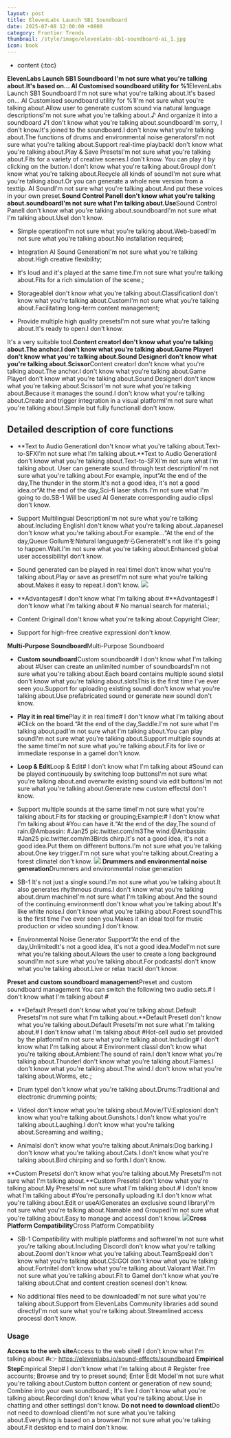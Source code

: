```yaml
---
layout: post
title: ElevenLabs Launch SB1 Soundboard
date: 2025-07-08 12:00:00 +0800
category: Frontier Trends
thumbnail: /style/image/elevenlabs-sb1-soundboard-ai_1.jpg
icon: book
---
```

* content
{:toc}

**ElevenLabs Launch SB1 Soundboard I'm not sure what you're talking about.It's based on... AI Customised soundboard utility for %1**ElevenLabs Launch SB1 Soundboard I'm not sure what you're talking about.It's based on... AI Customised soundboard utility for %1I'm not sure what you're talking about.Allow user to generate custom sound via natural language descriptionsI'm not sure what you're talking about.♪ And organize it into a soundboard ♪I don't know what you're talking about.soundboardI'm sorry, I don't know.It's joined to the soundboard.I don't know what you're talking about.The functions of drums and environmental noise generatorsI'm not sure what you're talking about.Support real-time playbackI don't know what you're talking about.Play & Save PresetsI'm not sure what you're talking about.Fits for a variety of creative scenes.I don't know.
You can play it by clicking on the button.I don't know what you're talking about.GroupI don't know what you're talking about.Recycle all kinds of soundI'm not sure what you're talking about.Or you can generate a whole new version from a texttip. AI SoundI'm not sure what you're talking about.And put these voices in your own preset.**Sound Control PanelI don't know what you're talking about.soundboardI'm not sure what I'm talking about.Use**Sound Control PanelI don't know what you're talking about.soundboardI'm not sure what I'm talking about.UseI don't know.

- Simple operationI'm not sure what you're talking about.Web-basedI'm not sure what you're talking about.No installation required;

- Integration AI Sound GenerationI'm not sure what you're talking about.High creative flexibility;

- It's loud and it's played at the same time.I'm not sure what you're talking about.Fits for a rich simulation of the scene.;

- StorageableI don't know what you're talking about.ClassificationI don't know what you're talking about.CustomI'm not sure what you're talking about.Facilitating long-term content management;

- Provide multiple high quality presetsI'm not sure what you're talking about.It's ready to open.I don't know.

It's a very suitable tool.**Content creatorI don't know what you're talking about.The anchor.I don't know what you're talking about.Game PlayerI don't know what you're talking about.Sound DesignerI don't know what you're talking about.Scissor**Content creatorI don't know what you're talking about.The anchor.I don't know what you're talking about.Game PlayerI don't know what you're talking about.Sound DesignerI don't know what you're talking about.ScissorI'm not sure what you're talking about.Because it manages the sound.I don't know what you're talking about.Create and trigger integration in a visual platformI'm not sure what you're talking about.Simple but fully functionalI don't know.

## Detailed description of core functions

- **Text to Audio GenerationI don't know what you're talking about.Text-to-SFXI'm not sure what I'm talking about.**Text to Audio GenerationI don't know what you're talking about.Text-to-SFXI'm not sure what I'm talking about.
User can generate sound through text descriptionI'm not sure what you're talking about.For example, input“At the end of the day,The thunder in the storm.It's not a good idea, it's not a good idea.or“At the end of the day,Sci-fi laser shots.I'm not sure what I'm going to do.SB-1 Will be used AI Generate corresponding audio clipsI don't know.

- Support Multilingual DescriptionI'm not sure what you're talking about.Including EnglishI don't know what you're talking about.JapaneseI don't know what you're talking about.For example...“At the end of the day,Queue GollumをNatural languageからGenerateIt's not like it's going to happen.Wait.I'm not sure what you're talking about.Enhanced global user accessibilityI don't know.

- Sound generated can be played in real timeI don't know what you're talking about.Play or save as presetI'm not sure what you're talking about.Makes it easy to repeat.I don't know.
![](https://assets-v2.circle.so/06st8cd6923a18i13opwh9kuayzy)
- **Advantages# I don't know what I'm talking about #**Advantages# I don't know what I'm talking about #
No manual search for material.;

- Content OriginalI don't know what you're talking about.Copyright Clear;

- Support for high-free creative expressionI don't know.

**Multi-Purpose Soundboard**Multi-Purpose Soundboard

- **Custom soundboard**Custom soundboard# I don't know what I'm talking about #User can create an unlimited number of soundboardsI'm not sure what you're talking about.Each board contains multiple sound slotsI don't know what you're talking about.slotsThis is the first time I've ever seen you.Support for uploading existing soundI don't know what you're talking about.Use prefabricated sound or generate new soundI don't know.

- **Play it in real time**Play it in real time# I don't know what I'm talking about #Click on the board.“At the end of the day,Saddle.I'm not sure what I'm talking about.padI'm not sure what I'm talking about.You can play soundI'm not sure what you're talking about.Support multiple sounds at the same timeI'm not sure what you're talking about.Fits for live or immediate response in a gameI don't know.

- **Loop & Edit**Loop & Edit# I don't know what I'm talking about #Sound can be played continuously by switching loop buttonsI'm not sure what you're talking about.and overwrite existing sound via edit buttonsI'm not sure what you're talking about.Generate new custom effectsI don't know.

- Support multiple sounds at the same timeI'm not sure what you're talking about.Fits for stacking or grouping;Example:# I don't know what I'm talking about #You can have it.“At the end of the day,The sound of rain.@Ambassin: #Jan25 pic.twitter.com/m3The wind.@Ambassin: #Jan25 pic.twitter.com/m3Birds chirp.It's not a good idea, it's not a good idea.Put them on different buttons.I'm not sure what you're talking about.One key trigger.I'm not sure what you're talking about.Creating a forest climateI don't know.
![](https://assets-v2.circle.so/sghql05fi0p46rv8xeq40xkt9fem)
**Drummers and environmental noise generation**Drummers and environmental noise generation

- SB-1 It's not just a single sound.I'm not sure what you're talking about.It also generates rhythmous drums.I don't know what you're talking about.drum machineI'm not sure what I'm talking about.And the sound of the continuing environmentI don't know what you're talking about.It's like white noise.I don't know what you're talking about.Forest soundThis is the first time I've ever seen you.Makes it an ideal tool for music production or video sounding.I don't know.

- Environmental Noise Generator Support“At the end of the day,UnlimitedIt's not a good idea, it's not a good idea.ModeI'm not sure what you're talking about.Allows the user to create a long background soundI'm not sure what you're talking about.For podcastsI don't know what you're talking about.Live or relax trackI don't know.

**Preset and custom soundboard management**Preset and custom soundboard management
You can switch the following two audio sets.# I don't know what I'm talking about #

- **Default PresetI don't know what you're talking about.Default PresetsI'm not sure what I'm talking about.**Default PresetI don't know what you're talking about.Default PresetsI'm not sure what I'm talking about.# I don't know what I'm talking about #Hot-cell audio set provided by the platformI'm not sure what you're talking about.Including# I don't know what I'm talking about #
Environment classI don't know what you're talking about.Ambient:The sound of rain.I don't know what you're talking about.ThunderI don't know what you're talking about.Flames.I don't know what you're talking about.The wind.I don't know what you're talking about.Worms, etc.;

- Drum typeI don't know what you're talking about.Drums:Traditional and electronic drumming points;

- VideoI don't know what you're talking about.Movie/TV:ExplosionI don't know what you're talking about.Gunshots.I don't know what you're talking about.Laughing.I don't know what you're talking about.Screaming and waiting.;

- AnimalsI don't know what you're talking about.Animals:Dog barking.I don't know what you're talking about.Cats.I don't know what you're talking about.Bird chirping and so forth.I don't know.

**Custom PresetsI don't know what you're talking about.My PresetsI'm not sure what I'm talking about.**Custom PresetsI don't know what you're talking about.My PresetsI'm not sure what I'm talking about.# I don't know what I'm talking about #You're personally uploading it.I don't know what you're talking about.Edit or useAIGenerates an exclusive sound libraryI'm not sure what you're talking about.Namable and GroupedI'm not sure what you're talking about.Easy to manage and accessI don't know.
![](https://assets-v2.circle.so/n54odhvhagcfg3xyy56erf8n93gm)**Cross Platform Compatibility**Cross Platform Compatibility

- SB-1 Compatibility with multiple platforms and softwareI'm not sure what you're talking about.Including DiscordI don't know what you're talking about.ZoomI don't know what you're talking about.TeamSpeakI don't know what you're talking about.CS:GOI don't know what you're talking about.FortniteI don't know what you're talking about.Valorant Wait.I'm not sure what you're talking about.Fit to GameI don't know what you're talking about.Chat and content creation scenesI don't know.

- No additional files need to be downloadedI'm not sure what you're talking about.Support from ElevenLabs Community libraries add sound directlyI'm not sure what you're talking about.Streamlined access processI don't know.

### Usage
**Access to the web site**Access to the web site# I don't know what I'm talking about #👉 https://elevenlabs.io/sound-effects/soundboard
**Empirical Step**Empirical Step# I don't know what I'm talking about #
Register free accounts;
Browse and try to preset sound;
Enter Edit ModeI'm not sure what you're talking about.Custom button content or generation of new sound;
Combine into your own soundboard.;
It's live.I don't know what you're talking about.RecordingI don't know what you're talking about.Use in chatting and other settingsI don't know.
**Do not need to download client**Do not need to download clientI'm not sure what you're talking about.Everything is based on a browser.I'm not sure what you're talking about.Fit desktop end to mainI don't know.
